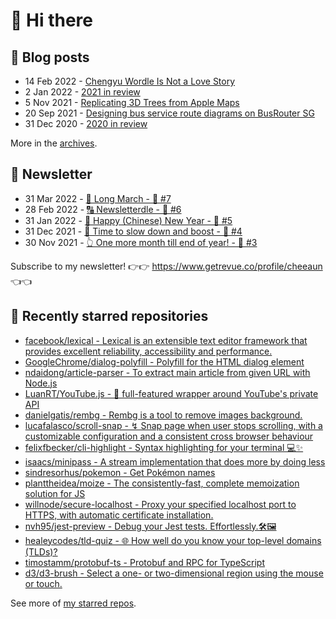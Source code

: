 # 👋 Hi there

## 📝 Blog posts

<!-- feed start -->
- 14 Feb 2022 - [Chengyu Wordle Is Not a Love Story](https://cheeaun.com/blog/2022/02/chengyu-wordle-is-not-a-love-story/)
- 2 Jan 2022 - [2021 in review](https://cheeaun.com/blog/2022/01/2021-in-review/)
- 5 Nov 2021 - [Replicating 3D Trees from Apple Maps](https://cheeaun.com/blog/2021/11/replicating-3d-trees-apple-maps/)
- 20 Sep 2021 - [Designing bus service route diagrams on BusRouter SG](https://cheeaun.com/blog/2021/09/bus-service-route-diagrams-busrouter-sg/)
- 31 Dec 2020 - [2020 in review](https://cheeaun.com/blog/2020/12/2020-in-review/)
<!-- feed end -->

More in the [archives](https://cheeaun.com/blog/archives/).

## 📰 Newsletter

<!-- newsletter start -->
- 31 Mar 2022 - [🚶 Long March - 🥫 #7](https://www.getrevue.co/profile/cheeaun/issues/long-march-7-1061697)
- 28 Feb 2022 - [🔠 Newsletterdle - 🥫 #6](https://www.getrevue.co/profile/cheeaun/issues/newsletterdle-6-1014288)
- 31 Jan 2022 - [🧧 Happy (Chinese) New Year - 🥫 #5](https://www.getrevue.co/profile/cheeaun/issues/happy-chinese-new-year-5-963222)
- 31 Dec 2021 - [🥃 Time to slow down and boost - 🥫 #4](https://www.getrevue.co/profile/cheeaun/issues/time-to-slow-down-and-boost-4-906334)
- 30 Nov 2021 - [👆 One more month till end of year! - 🥫 #3](https://www.getrevue.co/profile/cheeaun/issues/one-more-month-till-end-of-year-3-835833)
<!-- newsletter end -->

Subscribe to my newsletter! 👉👉 https://www.getrevue.co/profile/cheeaun 👈👈

## 🌟 Recently starred repositories

<!-- starred repos start -->
- [facebook/lexical - Lexical is an extensible text editor framework that provides excellent reliability, accessibility and performance.](https://github.com/facebook/lexical)
- [GoogleChrome/dialog-polyfill - Polyfill for the HTML dialog element](https://github.com/GoogleChrome/dialog-polyfill)
- [ndaidong/article-parser - To extract main article from given URL with Node.js](https://github.com/ndaidong/article-parser)
- [LuanRT/YouTube.js - 🎥 full-featured wrapper around YouTube's private API](https://github.com/LuanRT/YouTube.js)
- [danielgatis/rembg - Rembg is a tool to remove images background.](https://github.com/danielgatis/rembg)
- [lucafalasco/scroll-snap - ↯ Snap page when user stops scrolling, with a customizable configuration and a consistent cross browser behaviour](https://github.com/lucafalasco/scroll-snap)
- [felixfbecker/cli-highlight - Syntax highlighting for your terminal 💻✨](https://github.com/felixfbecker/cli-highlight)
- [isaacs/minipass - A stream implementation that does more by doing less](https://github.com/isaacs/minipass)
- [sindresorhus/pokemon - Get Pokémon names](https://github.com/sindresorhus/pokemon)
- [planttheidea/moize - The consistently-fast, complete memoization solution for JS](https://github.com/planttheidea/moize)
- [willnode/secure-localhost - Proxy your specified localhost port to HTTPS, with automatic certificate installation.](https://github.com/willnode/secure-localhost)
- [nvh95/jest-preview - Debug your Jest tests. Effortlessly.🛠🖼 ](https://github.com/nvh95/jest-preview)
- [healeycodes/tld-quiz - 🌐 How well do you know your top-level domains (TLDs)?](https://github.com/healeycodes/tld-quiz)
- [timostamm/protobuf-ts - Protobuf and RPC for TypeScript](https://github.com/timostamm/protobuf-ts)
- [d3/d3-brush - Select a one- or two-dimensional region using the mouse or touch.](https://github.com/d3/d3-brush)
<!-- starred repos end -->

See more of [my starred repos](https://github.com/stars/cheeaun/).